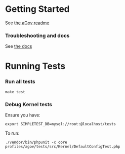 # Getting Started

See [the aGov readme](https://github.com/previousnext/agov/blob/8.x-1.x/agov/README.md)

### Troubleshooting and docs

See [the docs](https://github.com/previousnext/agov/blob/8.x-1.x/agov/docs/index.md)

# Running Tests

### Run all tests

    make test

### Debug Kernel tests

Ensure you have:

    export SIMPLETEST_DB=mysql://root:@localhost/tests

To run:

    ./vendor/bin/phpunit -c core profiles/agov/tests/src/Kernel/DefaultConfigTest.php

